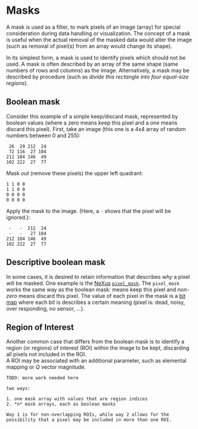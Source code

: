 # Masks

A mask is used as a filter, to mark pixels of an image (array)
for special consideration during data handling or visualization.
The concept of a mask is useful when the actual removal of the
masked data would alter the image (such as removal of pixel(s) from an
array would change its shape).

In its simplest form, a mask is used to identify pixels which 
should not be used.  A mask is often described by an array of 
the same shape (same numbers of rows and columns) as the image.
Alternatively, a mask may be described by procedure (such as
*divide this rectangle into four equal-size regions*).

## Boolean mask

Consider this example of a simple keep/discard mask, represented by boolean
values (where a zero means keep this pixel and a one means 
discard this pixel).  First, take an image (this one is a 4x4 array
of random numbers between 0 and 255):

```
 26  29 212  24
 72 116  27 104
212 184 146  49
102 222  27  77
```

Mask *out* (remove these pixels) the upper left quadrant:

```
1 1 0 0
1 1 0 0
0 0 0 0
0 0 0 0
```

Apply the mask to the image.  (Here, a `-` shows that 
the pixel will be ignored.):

```
 -   -  212  24
 -   -   27 104
212 184 146  49
102 222  27  77
```

## Descriptive boolean mask

In some cases, it is desired to retain information that describes
*why* a pixel will be masked.  One example is the 
[NeXus](https://www.nexusformat.org/)
[`pixel_mask`](https://manual.nexusformat.org/classes/base_classes/NXdetector.html#index-59).  The `pixel_mask` works the same way as the boolean mask:
means keep this pixel and *non-zero* means 
discard this pixel.  The value of each pixel in the mask is a
[bit map](https://en.wikipedia.org/wiki/Bitmap) where each bit is
describes a certain meaning (pixel is: dead, noisy, over responding, 
no sensor, ...).

## Region of Interest

Another common case that differs from the boolean mask 
is to identify a region (or regions) of interest (ROI)
within the image to be kept, discarding all pixels
not included in the ROI.  
A ROI may be associated with an additional parameter,
such as elemental mapping or *Q* vector magnitude.

```
TODO: more work needed here

two ways: 

1. one mask array with values that are region indices
2. *n* mask arrays, each as boolean masks

Way 1 is for non-overlapping ROIs, while way 2 allows for the 
possibility that a pixel may be included in more than one ROI.
```
